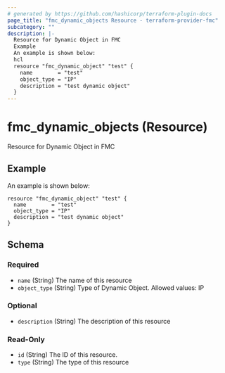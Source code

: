 ```yaml
---
# generated by https://github.com/hashicorp/terraform-plugin-docs
page_title: "fmc_dynamic_objects Resource - terraform-provider-fmc"
subcategory: ""
description: |-
  Resource for Dynamic Object in FMC
  Example
  An example is shown below:
  hcl
  resource "fmc_dynamic_object" "test" {
    name        = "test"
    object_type = "IP"
    description = "test dynamic object"
  }
---
```


# fmc_dynamic_objects (Resource)

Resource for Dynamic Object in FMC

## Example
An example is shown below: 
```hcl
resource "fmc_dynamic_object" "test" {
  name        = "test"
  object_type = "IP"
  description = "test dynamic object"
}
```



<!-- schema generated by tfplugindocs -->
## Schema

### Required

- `name` (String) The name of this resource
- `object_type` (String) Type of Dynamic Object. Allowed values: IP

### Optional

- `description` (String) The description of this resource

### Read-Only

- `id` (String) The ID of this resource.
- `type` (String) The type of this resource


